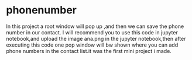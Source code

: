 # phonenumber
In this project a root window will pop up ,and then we can save the phone number in our contact.
I will recommend you to use this code in jupyter notebook,and upload the image ana.png in the jupyter notebook,then after executing this 
code one pop window will bw shown where you can add phone numbers in the contact list.it was the first mini project i made.
